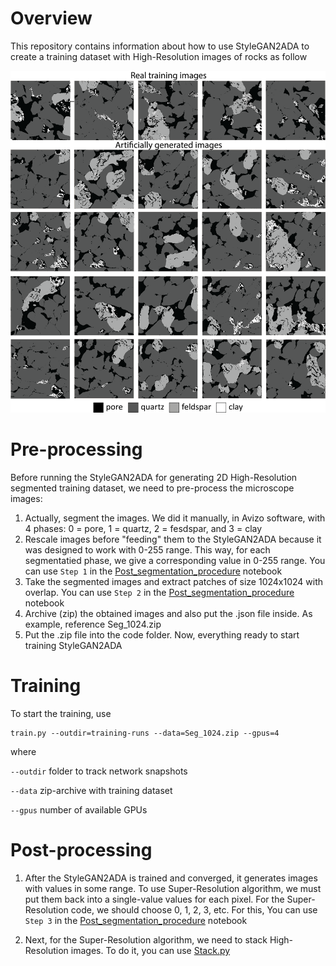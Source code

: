 # Overview  

This repository contains information about how to use StyleGAN2ADA to create a training dataset with High-Resolution images of rocks as follow  

![Super-Resolution results for Berea sandstone](GitHub_images/image.png)

# Pre-processing  

Before running the StyleGAN2ADA for generating 2D High-Resolution segmented training dataset, we need to pre-process the microscope images:  

1. Actually, segment the images. We did it manually, in Avizo software, with 4 phases: 0 = pore, 1 = quartz, 2 = fesdspar, and 3 = clay
2. Rescale images before "feeding" them to the StyleGAN2ADA because it was designed to work with 0-255 range. This way, for each segmentatied phase, we give a corresponding value in 0-255 range. You can use ```Step 1``` in the [Post_segmentation_procedure](Post_segmentation_procedure.ipynb) notebook
3. Take the segmented images and extract patches of size 1024x1024 with overlap. You can use ```Step 2``` in the [Post_segmentation_procedure](Post_segmentation_procedure.ipynb) notebook
4. Archive (zip) the obtained images and also put the .json file inside. As example, reference Seg_1024.zip
5. Put the .zip file into the code folder. Now, everything ready to start training StyleGAN2ADA

# Training  

To start the training, use
```
train.py --outdir=training-runs --data=Seg_1024.zip --gpus=4
```
where  

```--outdir``` folder to track network snapshots  

```--data``` zip-archive with training dataset  

```--gpus``` number of available GPUs  

# Post-processing  

1. After the StyleGAN2ADA is trained and converged, it generates images with values in some range. To use Super-Resolution algorithm, we must put them back into a single-value values for each pixel. For the Super-Resolution code, we should choose 0, 1, 2, 3, etc. For this, You can use ```Step 3``` in the [Post_segmentation_procedure](Post_segmentation_procedure.ipynb) notebook

2. Next, for the Super-Resolution algorithm, we need to stack High-Resolution images. To do it, you can use [Stack.py](Stack.py)



